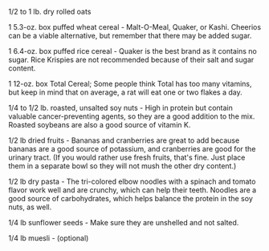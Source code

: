 1/2 to 1 lb. dry rolled oats

1 5.3-oz. box puffed wheat cereal - Malt-O-Meal, Quaker, or Kashi. Cheerios can be a viable alternative, but remember that there may be added sugar.

1 6.4-oz. box puffed rice cereal - Quaker is the best brand as it contains no sugar. Rice Krispies are not recommended because of their salt and sugar content.

1 12-oz. box Total Cereal; Some people think Total has too many vitamins, but keep in mind that on average, a rat will eat one or two flakes a day.

1/4 to 1/2 lb. roasted, unsalted soy nuts - High in protein but contain valuable cancer-preventing agents, so they are a good addition to the mix. Roasted soybeans are also a good source of vitamin K.

1/2 lb dried fruits - Bananas and cranberries are great to add because bananas are a good source of potassium, and cranberries are good for the urinary tract. (If you would rather use fresh fruits, that's fine. Just place them in a separate bowl so they will not mush the other dry content.)

1/2 lb dry pasta - The tri-colored elbow noodles with a spinach and tomato flavor work well and are crunchy, which can help their teeth. Noodles are a good source of carbohydrates, which helps balance the protein in the soy nuts, as well.

1/4 lb sunflower seeds - Make sure they are unshelled and not salted.

1/4 lb muesli - (optional)